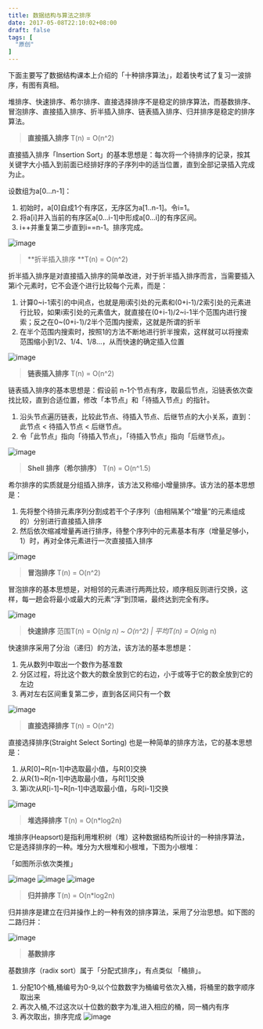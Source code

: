 ```yaml
---
title: 数据结构与算法之排序
date: 2017-05-08T22:10:02+08:00
draft: false
tags: [
  "原创"
]
---
```


下面主要写了数据结构课本上介绍的「十种排序算法」，趁着快考试了复习一波排序，有图有真相。

<!--more-->

堆排序、快速排序、希尔排序、直接选择排序不是稳定的排序算法，而基数排序、冒泡排序、直接插入排序、折半插入排序、链表插入排序、归并排序是稳定的排序算法。

> **直接插入排序** T(n) = O(n^2)

直接插入排序「Insertion Sort」的基本思想是：每次将一个待排序的记录，按其关键字大小插入到前面已经排好序的子序列中的适当位置，直到全部记录插入完成为止。

设数组为a[0…n-1]：

1. 初始时，a[0]自成1个有序区，无序区为a[1..n-1]。令i=1。
2. 将a[i]并入当前的有序区a[0…i-1]中形成a[0…i]的有序区间。
3. i++并重复第二步直到i==n-1。排序完成。

![image](https://user-images.githubusercontent.com/17971291/31923278-597d3aea-b83f-11e7-9e3d-d564224bb8cc.png)

> **折半插入排序 **T(n) = O(n^2)

折半插入排序是对直接插入排序的简单改进，对于折半插入排序而言，当需要插入第i个元素时，它不会逐个进行比较每个元素，而是：

1. 计算0~i-1索引的中间点，也就是用i索引处的元素和(0+i-1)/2索引处的元素进行比较，如果i索引处的元素值大，就直接在(0+i-1)/2~i-1半个范围内进行搜索；反之在0~(0+i-1)/2半个范围内搜索，这就是所谓的折半
2. 在半个范围内搜索时，按照1的方法不断地进行折半搜索，这样就可以将搜索范围缩小到1/2、1/4、1/8…，从而快速的确定插入位置

![image](https://user-images.githubusercontent.com/17971291/31923285-6069f668-b83f-11e7-94b0-0d8793a3dfe1.png)

> **链表插入排序** T(n) = O(n^2)

链表插入排序的基本思想是：假设前 n-1个节点有序，取最后节点，沿链表依次查找比较，直到合适位置，修改「本节点」和「待插入节点」的指针。

1. 沿头节点遍历链表，比较此节点、待插入节点、后继节点的大小关系，直到：此节点 < 待插入节点 < 后继节点。
2. 令「此节点」指向「待插入节点」，「待插入节点」指向「后继节点」。

![image](https://user-images.githubusercontent.com/17971291/31923288-66470486-b83f-11e7-8a31-1df051e3f14f.png)

> **Shell 排序（希尔排序）** T(n) = O(n^1.5)

希尔排序的实质就是分组插入排序，该方法又称缩小增量排序。该方法的基本思想是：

1. 先将整个待排元素序列分割成若干个子序列（由相隔某个“增量”的元素组成的）分别进行直接插入排序
2. 然后依次缩减增量再进行排序，待整个序列中的元素基本有序（增量足够小，1）时，再对全体元素进行一次直接插入排序

![image](https://user-images.githubusercontent.com/17971291/31923293-6cd768c2-b83f-11e7-8fdf-e2d3b62808e1.png)

> **冒泡排序** T(n) = O(n^2)

冒泡排序的基本思想是，对相邻的元素进行两两比较，顺序相反则进行交换，这样，每一趟会将最小或最大的元素“浮”到顶端，最终达到完全有序。

![image](https://user-images.githubusercontent.com/17971291/31923302-735261de-b83f-11e7-92a3-cbedf4205baf.png)

> **快速排序** 范围T(n) = O(n*lg n) ~ O(n^2) | 平均T(n) = O(n*lg n)

快速排序采用了分治（递归）的方法，该方法的基本思想是：

1. 先从数列中取出一个数作为基准数
2. 分区过程，将比这个数大的数全放到它的右边，小于或等于它的数全放到它的左边
3. 再对左右区间重复第二步，直到各区间只有一个数

![image](https://user-images.githubusercontent.com/17971291/31923311-781a2238-b83f-11e7-8402-ce60706c957e.png)

> **直接选择排序** T(n) = O(n^2)

直接选择排序(Straight Select Sorting) 也是一种简单的排序方法，它的基本思想是：

1. 从R[0]~R[n-1]中选取最小值，与R[0]交换
2. 从R{1}~R[n-1]中选取最小值，与R[1]交换
3. 第i次从R[i-1]~R[n-1]中选取最小值，与R[i-1]交换

![image](https://user-images.githubusercontent.com/17971291/31923316-7e3b5344-b83f-11e7-982b-510b29ef8282.png)

> **堆选择排序** T(n) = O(n*log2n)

堆排序(Heapsort)是指利用堆积树（堆）这种数据结构所设计的一种排序算法，它是选择排序的一种。堆分为大根堆和小根堆，下图为小根堆：

「如图所示依次类推」

![image](https://user-images.githubusercontent.com/17971291/31923319-845c9b16-b83f-11e7-9156-75698a5b9bb5.png)
![image](https://user-images.githubusercontent.com/17971291/31923322-88b807f4-b83f-11e7-9020-67d627b5ef8c.png)
![image](https://user-images.githubusercontent.com/17971291/31923325-8ce11f82-b83f-11e7-8db9-73a7c3214902.png)

> **归并排序** T(n) = O(n*log2n)

归并排序是建立在归并操作上的一种有效的排序算法，采用了分治思想。如下图的二路归并：

![image](https://user-images.githubusercontent.com/17971291/31923328-92004970-b83f-11e7-9855-17ce5aa154a9.png)

> **基数排序**

基数排序（radix sort）属于「分配式排序」，有点类似 「桶排」。

1. 分配10个桶,桶编号为0-9,以个位数数字为桶编号依次入桶，将桶里的数字顺序取出来
2. 再次入桶,不过这次以十位数的数字为准,进入相应的桶，同一桶内有序
3. 再次取出，排序完成
![image](https://user-images.githubusercontent.com/17971291/31923330-9797cf34-b83f-11e7-8a75-ead005994718.png)

